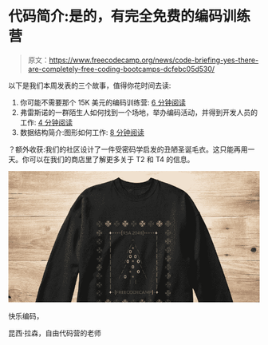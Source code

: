 # 代码简介:是的，有完全免费的编码训练营

> 原文：<https://www.freecodecamp.org/news/code-briefing-yes-there-are-completely-free-coding-bootcamps-dcfebc05d530/>

以下是我们本周发表的三个故事，值得你花时间去读:

1.  你可能不需要那个 15K 美元的编码训练营: [6 分钟阅读](http://bit.ly/2hd3dJH)
2.  弗雷斯诺的一群陌生人如何找到一个场地，举办编码活动，并得到开发人员的工作: [4 分钟阅读](http://bit.ly/2gzwxu3)
3.  数据结构简介:图形如何工作: [8 分钟阅读](http://bit.ly/2hefMIL)

？额外收获:我们的社区设计了一件受密码学启发的丑陋圣诞毛衣。这只能再用一天。你可以在我们的商店里了解更多关于 T2 和 T4 的信息。

![78GX6NWaiqFJoRU3LPLC36KCMy4383flah63](img/90f3a44c6161450f304bd846bcbfd737.png)

快乐编码，

昆西·拉森，自由代码营的老师